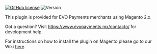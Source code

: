 [![GitHub license](https://img.shields.io/github/license/EVO-Payments/Magento_2)](https://github.com/EVO-Mexico/Magento_12/blob/master/LICENSE)
![Version](https://img.shields.io/badge/version-1.1.0-informational)

This plugin is provided for EVO Payments merchants using Magento 2.x.

Got a question?  Visit https://www.evopayments.mx/contacto/ for development help.

For instructions on how to install the plugin on Magento please go to our Wiki [here](https://github.com/EVO-Mexico/Magento_2/wiki/Installation-of-EVO-Payments-plugin-for-Magento-2.x).
